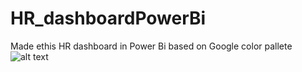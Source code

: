 # HR_dashboardPowerBi
Made ethis HR dashboard in Power Bi based on Google color pallete
![alt text](https://github.com/Aditya-x/HR_dashboardPowerBi/main/FinalReport_googletheme.png?raw=true)
